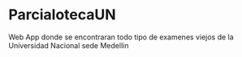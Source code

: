 ParcialotecaUN
==============

Web App donde se encontraran todo tipo de examenes viejos de la Universidad Nacional sede Medellin
